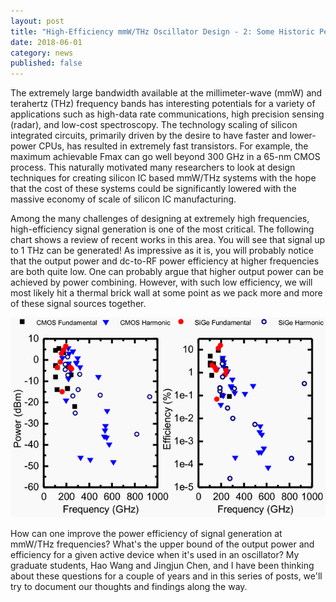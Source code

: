 ```yaml
---
layout: post
title: "High-Efficiency mmW/THz Oscillator Design - 2: Some Historic Perspectives"
date: 2018-06-01
category: news
published: false
---
```

The extremely large bandwidth available at the millimeter-wave (mmW) and terahertz (THz) frequency bands has interesting potentials for a variety of applications such as high-data rate communications, high precision sensing (radar), and low-cost spectroscopy. The technology scaling of silicon integrated circuits, primarily driven by the desire to have faster and lower-power CPUs, has resulted in extremely fast transistors. For example, the maximum achievable Fmax can go well beyond 300 GHz in a 65-nm CMOS process. This naturally motivated many researchers to look at design techniques for creating silicon IC based mmW/THz systems with the hope that the cost of these systems could be significantly lowered with the massive economy of scale of silicon IC manufacturing.

<!--more-->

Among the many challenges of designing at extremely high frequencies, high-efficiency signal generation is one of the most critical. The following chart shows a review of recent works in this area. You will see that signal up to 1 THz can be generated! As impressive as it is, you will probably notice that the output power and dc-to-RF power efficiency at higher frequencies are both quite low. One can probably argue that higher output power can be achieved by power combining. However, with such low efficiency, we will most likely hit a thermal brick wall at some point as we pack more and more of these signal sources together.

![Literature Survey](high-efficiency-oscillator/survey.png)

How can one improve the power efficiency of signal generation at mmW/THz frequencies? What's the upper bound of the output power and efficiency for a given active device when it's used in an oscillator? My graduate students, Hao Wang and Jingjun Chen, and I have been thinking about these questions for a couple of years and in this series of posts, we'll try to document our thoughts and findings along the way.

[//]: # (Turns out that people have been thinking about this problem from very early on. In 1968, Vehovec documented in his book a method for optimizing the output power of a transistor oscillator circuit. He formulated the problem in terms of the complex voltage gain across the transistor. Shown in the following figure, a transistor oscillator is considered as a combination of an active device and a passive feedback network. The ratio between the voltage at the output and the input port of the active device is defined as the voltage gain. In the steady state, we use phasors to represent the voltages and therefore the voltage gain is complex.)
